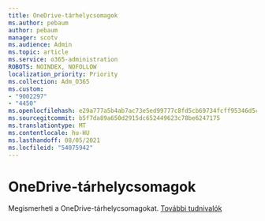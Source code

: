 ```yaml
---
title: OneDrive-tárhelycsomagok
ms.author: pebaum
author: pebaum
manager: scotv
ms.audience: Admin
ms.topic: article
ms.service: o365-administration
ROBOTS: NOINDEX, NOFOLLOW
localization_priority: Priority
ms.collection: Adm_O365
ms.custom:
- "9002297"
- "4450"
ms.openlocfilehash: e29a777a5b4ab7ac73e5ed99777c8fd5cb69734fcff95346d5c3820bca9d42b4
ms.sourcegitcommit: b5f7da89a650d2915dc652449623c78be6247175
ms.translationtype: MT
ms.contentlocale: hu-HU
ms.lasthandoff: 08/05/2021
ms.locfileid: "54075942"
---
```

# <a name="onedrive-storage-plans"></a>OneDrive-tárhelycsomagok

Megismerheti a OneDrive-tárhelycsomagokat. [További tudnivalók](https://support.office.com/article/OneDrive-storage-plan-and-billing-questions-989fce19-ade6-4e2f-81fb-941eabefee28)
